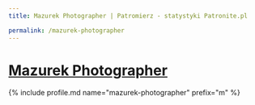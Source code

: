 ```yaml
---
title: Mazurek Photographer | Patromierz - statystyki Patronite.pl

permalink: /mazurek-photographer
---
```


# [Mazurek Photographer](https://patronite.pl/mazurek-photographer)

{% include profile.md name="mazurek-photographer" prefix="m" %}
